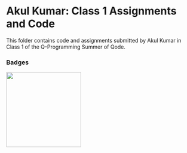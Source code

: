 # Akul Kumar: Class 1 Assignments and Code
This folder contains code and assignments submitted by Akul Kumar in Class 1 of the Q-Programming Summer of Qode.
### Badges
<img src="/badges/attendance.png" width="200px" height="200px">